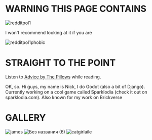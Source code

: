 # WARNING THIS PAGE CONTAINS
![redditpol1](https://github.com/nikitundrik/nikitundrik/assets/49902468/7f504743-a731-4f10-95cc-96692fbc21de)

I won't recommend looking at it if you are

![redditpol1](https://github.com/nikitundrik/nikitundrik/assets/49902468/4681ec5e-2908-4922-a0e0-dac22a5b5f50)phobic

# STRAIGHT TO THE POINT
Listen to [Advice by The Pillows](https://www.youtube.com/watch?v=OqRSH_clX90) while reading.

OK, so. Hi guys, my name is Nick, I do Godot (also a bit of Django). Currently working on a cool game called Sparklodia (check it out on sparklodia.com). Also known for my work on Brickverse

# GALLERY
![james](https://github.com/nikitundrik/nikitundrik/assets/49902468/8f58811a-8caf-4850-a3b0-8b24d5cb7086)
![Без названия (6)](https://github.com/nikitundrik/nikitundrik/assets/49902468/4e627827-4099-47c1-a85a-29cff2bc2aad)
![catgirlaile](https://github.com/nikitundrik/nikitundrik/assets/49902468/c262768c-9efa-4251-8da2-65bae7ee4a23)
